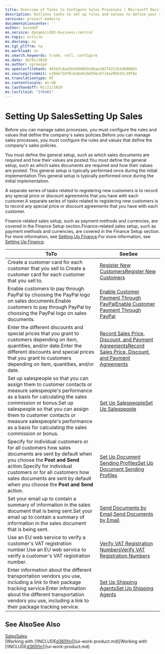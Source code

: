 ```yaml
---
title: Overview of Tasks to Configure Sales Processes | Microsoft Docs
description: Outlines tasks to set up rules and values to define your sales policies and processes.
services: project-madeira
documentationcenter: ''
author: SorenGP
ms.service: dynamics365-business-central
ms.topic: article
ms.devlang: na
ms.tgt_pltfrm: na
ms.workload: na
ms.search.keywords: trade, sell, configure
ms.date: 10/01/2018
ms.author: sgroespe
ms.openlocfilehash: 445b2c8ad3b5d4989324bae3d27423163d6808b5
ms.sourcegitcommit: e10de72476c6a6e0cbd35bcb714a29b535c39f0e
ms.translationtype: HT
ms.contentlocale: en-GB
ms.lasthandoff: 01/21/2019
ms.locfileid: "276401"
---
```

# <a name="setting-up-sales"></a><span data-ttu-id="1ef82-103">Setting Up Sales</span><span class="sxs-lookup"><span data-stu-id="1ef82-103">Setting Up Sales</span></span>
<span data-ttu-id="1ef82-104">Before you can manage sales processes, you must configure the rules and values that define the company's sales policies.</span><span class="sxs-lookup"><span data-stu-id="1ef82-104">Before you can manage sales processes, you must configure the rules and values that define the company's sales policies.</span></span>

<span data-ttu-id="1ef82-105">You must define the general setup, such as which sales documents are required and how their values are posted.</span><span class="sxs-lookup"><span data-stu-id="1ef82-105">You must define the general setup, such as which sales documents are required and how their values are posted.</span></span> <span data-ttu-id="1ef82-106">This general setup is typically performed once during the initial implementation.</span><span class="sxs-lookup"><span data-stu-id="1ef82-106">This general setup is typically performed once during the initial implementation.</span></span>

<span data-ttu-id="1ef82-107">A separate series of tasks related to registering new customers is to record any special price or discount agreements that you have with each customer.</span><span class="sxs-lookup"><span data-stu-id="1ef82-107">A separate series of tasks related to registering new customers is to record any special price or discount agreements that you have with each customer.</span></span>

<span data-ttu-id="1ef82-108">Finance-related sales setup, such as payment methods and currencies, are covered in the Finance Setup section.</span><span class="sxs-lookup"><span data-stu-id="1ef82-108">Finance-related sales setup, such as payment methods and currencies, are covered in the Finance Setup section.</span></span> <span data-ttu-id="1ef82-109">For more information, see [Setting Up Finance](finance-setup-finance.md).</span><span class="sxs-lookup"><span data-stu-id="1ef82-109">For more information, see [Setting Up Finance](finance-setup-finance.md).</span></span>

| <span data-ttu-id="1ef82-110">To</span><span class="sxs-lookup"><span data-stu-id="1ef82-110">To</span></span> | <span data-ttu-id="1ef82-111">See</span><span class="sxs-lookup"><span data-stu-id="1ef82-111">See</span></span> |
| --- | --- |
| <span data-ttu-id="1ef82-112">Create a customer card for each customer that you sell to.</span><span class="sxs-lookup"><span data-stu-id="1ef82-112">Create a customer card for each customer that you sell to.</span></span> |[<span data-ttu-id="1ef82-113">Register New Customers</span><span class="sxs-lookup"><span data-stu-id="1ef82-113">Register New Customers</span></span>](sales-how-register-new-customers.md) |
| <span data-ttu-id="1ef82-114">Enable customers to pay through PayPal by choosing the PayPal logo on sales documents.</span><span class="sxs-lookup"><span data-stu-id="1ef82-114">Enable customers to pay through PayPal by choosing the PayPal logo on sales documents.</span></span> |[<span data-ttu-id="1ef82-115">Enable Customer Payment Through PayPal</span><span class="sxs-lookup"><span data-stu-id="1ef82-115">Enable Customer Payment Through PayPal</span></span>](sales-how-enable-payment-service-extensions.md) |
| <span data-ttu-id="1ef82-116">Enter the different discounts and special prices that you grant to customers depending on item, quantities, and/or date.</span><span class="sxs-lookup"><span data-stu-id="1ef82-116">Enter the different discounts and special prices that you grant to customers depending on item, quantities, and/or date.</span></span> |[<span data-ttu-id="1ef82-117">Record Sales Price, Discount, and Payment Agreements</span><span class="sxs-lookup"><span data-stu-id="1ef82-117">Record Sales Price, Discount, and Payment Agreements</span></span>](sales-how-record-sales-price-discount-payment-agreements.md) |
| <span data-ttu-id="1ef82-118">Set up salespeople so that you can assign them to customer contacts or measure salespeople's performance as a basis for calculating the sales commission or bonus.</span><span class="sxs-lookup"><span data-stu-id="1ef82-118">Set up salespeople so that you can assign them to customer contacts or measure salespeople's performance as a basis for calculating the sales commission or bonus.</span></span> |[<span data-ttu-id="1ef82-119">Set Up Salespeople</span><span class="sxs-lookup"><span data-stu-id="1ef82-119">Set Up Salespeople</span></span>](sales-how-setup-salespeople.md) |
| <span data-ttu-id="1ef82-120">Specify for individual customers or for all customers how sales documents are sent by default when you choose the **Post and Send** action.</span><span class="sxs-lookup"><span data-stu-id="1ef82-120">Specify for individual customers or for all customers how sales documents are sent by default when you choose the **Post and Send** action.</span></span> |[<span data-ttu-id="1ef82-121">Set Up Document Sending Profiles</span><span class="sxs-lookup"><span data-stu-id="1ef82-121">Set Up Document Sending Profiles</span></span>](sales-how-setup-document-send-profiles.md) |
| <span data-ttu-id="1ef82-122">Set your email up to contain a summary of information in the sales document that is being sent.</span><span class="sxs-lookup"><span data-stu-id="1ef82-122">Set your email up to contain a summary of information in the sales document that is being sent.</span></span> |<span data-ttu-id="1ef82-123">[Send Documents by Email](ui-how-send-documents-email.md).</span><span class="sxs-lookup"><span data-stu-id="1ef82-123">[Send Documents by Email](ui-how-send-documents-email.md).</span></span> |
|<span data-ttu-id="1ef82-124">Use an EU web service to verify a customer's VAT registration number.</span><span class="sxs-lookup"><span data-stu-id="1ef82-124">Use an EU web service to verify a customer's VAT registration number.</span></span>|[<span data-ttu-id="1ef82-125">Verify VAT Registration Numbers</span><span class="sxs-lookup"><span data-stu-id="1ef82-125">Verify VAT Registration Numbers</span></span>](finance-setup-vat.md)|
|<span data-ttu-id="1ef82-126">Enter information about the different transportation vendors you use, including a link to their package tracking service.</span><span class="sxs-lookup"><span data-stu-id="1ef82-126">Enter information about the different transportation vendors you use, including a link to their package tracking service.</span></span>|[<span data-ttu-id="1ef82-127">Set Up Shipping Agents</span><span class="sxs-lookup"><span data-stu-id="1ef82-127">Set Up Shipping Agents</span></span>](sales-how-to-set-up-shipping-agents.md)|

## <a name="see-also"></a><span data-ttu-id="1ef82-128">See Also</span><span class="sxs-lookup"><span data-stu-id="1ef82-128">See Also</span></span>
[<span data-ttu-id="1ef82-129">Sales</span><span class="sxs-lookup"><span data-stu-id="1ef82-129">Sales</span></span>](sales-manage-sales.md)  
<span data-ttu-id="1ef82-130">[Working with [!INCLUDE[d365fin](includes/d365fin_md.md)]](ui-work-product.md)</span><span class="sxs-lookup"><span data-stu-id="1ef82-130">[Working with [!INCLUDE[d365fin](includes/d365fin_md.md)]](ui-work-product.md)</span></span>
